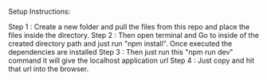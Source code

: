 Setup Instructions:

Step 1 : Create a new folder and pull the files from this repo and place the files inside the directory.
Step 2 : Then open terminal and Go to inside of the created directory path and just run "npm install". Once executed the dependencies are installed
Step 3 : Then just run this "npm run dev" command it will give the localhost application url
Step 4 : Just copy and hit that url into the browser.

